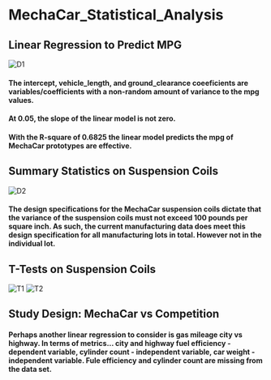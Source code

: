 # MechaCar_Statistical_Analysis

## Linear Regression to Predict MPG
![D1](https://user-images.githubusercontent.com/105116310/187094668-c93bd5ff-4d78-4199-904a-ce6e3207f095.png)
#### The intercept, vehicle_length, and ground_clearance coeeficients are variables/coefficients with a non-random amount of variance to the mpg values.
#### At 0.05, the slope of the linear model is not zero. 
#### With the R-square of 0.6825 the linear model predicts the mpg of MechaCar prototypes are effective. 

## Summary Statistics on Suspension Coils
![D2](https://user-images.githubusercontent.com/105116310/187094867-9c11c4e2-111f-48ce-8271-7377f49162b6.png)
#### The design specifications for the MechaCar suspension coils dictate that the variance of the suspension coils must not exceed 100 pounds per square inch. As such, the current manufacturing data does meet this design specification for all manufacturing lots in total. However not in the individual lot. 

## T-Tests on Suspension Coils
![T1](https://user-images.githubusercontent.com/105116310/187094986-8768f6a3-c6fb-463e-bad0-3fcac9b9d761.png)
![T2](https://user-images.githubusercontent.com/105116310/187094988-fe2222eb-1404-4185-86ca-d45bd0250fcd.png)
## Study Design: MechaCar vs Competition
#### Perhaps another linear regression to consider is gas mileage city vs highway. In terms of metrics... city and highway fuel efficiency - dependent variable, cylinder count - independent variable, car weight - independent variable. Fule efficiency and cylinder count are missing from the data set. 

